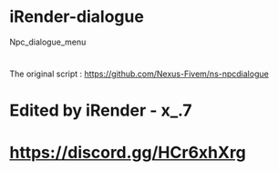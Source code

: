 # iRender-dialogue
Npc_dialogue_menu
#
The original script : https://github.com/Nexus-Fivem/ns-npcdialogue
# Edited by iRender - x_.7
# https://discord.gg/HCr6xhXrg

